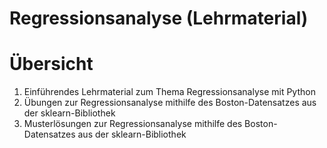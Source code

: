 # Regressionsanalyse (Lehrmaterial)



# Übersicht

  1) Einführendes Lehrmaterial zum Thema Regressionsanalyse mit Python
  2) Übungen zur Regressionsanalyse mithilfe des Boston-Datensatzes aus der sklearn-Bibliothek
  3) Musterlösungen zur Regressionsanalyse mithilfe des Boston-Datensatzes aus der sklearn-Bibliothek
